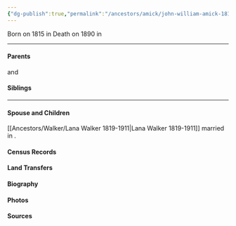```yaml
---
{"dg-publish":true,"permalink":"/ancestors/amick/john-william-amick-1815-1890/","tags":["John-William-Amick"]}
---
```


Born on  1815 in <!-- link to place -->
Death on 1890 in <!-- link to place -->

---
#### Parents

<!-- Link to father --> and <!-- Link to mother-->
#### Siblings
<!-- Link to sibling -->

---
#### Spouse and Children
[[Ancestors/Walker/Lana Walker 1819-1911\|Lana Walker 1819-1911]] married <!-- link to date --> in <!-- link to place -->.
<!-- Link to child -->

#### Census Records

#### Land Transfers

#### Biography

#### Photos

#### Sources


